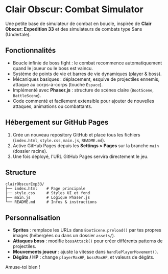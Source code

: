 # Clair Obscur: Combat Simulator

Une petite base de simulateur de combat en boucle, inspirée de **Clair Obscur: Expedition 33** et des simulateurs de combats type Sans (Undertale).

## Fonctionnalités

- Boucle infinie de boss fight : le combat recommence automatiquement quand le joueur ou le boss est vaincu.
- Système de points de vie et barres de vie dynamiques (player & boss).
- Mécaniques basiques : déplacement, esquive de projectiles ennemis, attaque au corps-à-corps (touche `Espace`).
- Implémenté avec **Phaser.js** : structure de scènes claire (`BootScene`, `BattleScene`).
- Code commenté et facilement extensible pour ajouter de nouvelles attaques, animations ou combattants.

## Hébergement sur GitHub Pages

1. Crée un nouveau repository GitHub et place tous les fichiers (`index.html`, `style.css`, `main.js`, `README.md`).
2. Active GitHub Pages depuis les **Settings > Pages** sur la branche `main` (dossier racine).
3. Une fois déployé, l'URL GitHub Pages servira directement le jeu.

## Structure

```
clairObscurExp33/
├── index.html    # Page principale
├── style.css     # Styles UI et fond
├── main.js       # Logique Phaser.js
└── README.md     # Infos & instructions
```

## Personnalisation

- **Sprites** : remplace les URLs dans `BootScene.preload()` par tes propres images (hébergées ou dans un dossier `assets/`).
- **Attaques boss** : modifie `bossAttack()` pour créer différents patterns de projectiles.
- **Mouvements joueur** : ajuste la vitesse dans `handlePlayerMovement()`.
- **Dégâts / HP** : change `playerMaxHP`, `bossMaxHP`, et valeurs de dégâts.

Amuse-toi bien !

